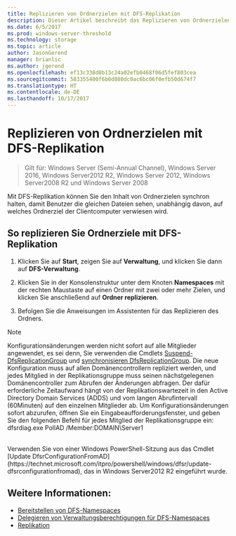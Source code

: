 ```yaml
---
title: Replizieren von Ordnerzielen mit DFS-Replikation
description: Dieser Artikel beschreibt das Replizieren von Ordnerzielen mit DFS-Replikation
ms.date: 6/5/2017
ms.prod: windows-server-threshold
ms.technology: storage
ms.topic: article
author: JasonGerend
manager: brianlic
ms.author: jgerend
ms.openlocfilehash: ef13c338d8b13c24a02efb0468f06d5fef803cea
ms.sourcegitcommit: 583355400f6b0d880dc0ac6bc06f0efb50d674f7
ms.translationtype: HT
ms.contentlocale: de-DE
ms.lasthandoff: 10/17/2017
---
```

# <a name="replicate-folder-targets-using-dfs-replication"></a>Replizieren von Ordnerzielen mit DFS-Replikation

> Gilt für: Windows Server (Semi-Annual Channel), Windows Server 2016, Windows Server2012 R2, Windows Server 2012, Windows Server2008 R2 und Windows Server 2008

Mit DFS-Replikation können Sie den Inhalt von Ordnerzielen synchron halten, damit Benutzer die gleichen Dateien sehen, unabhängig davon, auf welches Ordnerziel der Clientcomputer verwiesen wird.

## <a name="to-replicate-folder-targets-using-dfs-replication"></a>So replizieren Sie Ordnerziele mit DFS-Replikation

1.  Klicken Sie auf **Start**, zeigen Sie auf **Verwaltung**, und klicken Sie dann auf **DFS-Verwaltung**.

2.  Klicken Sie in der Konsolenstruktur unter dem Knoten **Namespaces** mit der rechten Maustaste auf einen Ordner mit zwei oder mehr Zielen, und klicken Sie anschließend auf **Ordner replizieren**.

3.  Befolgen Sie die Anweisungen im Assistenten für das Replizieren des Ordners.

> [!NOTE]
> Konfigurationsänderungen werden nicht sofort auf alle Mitglieder angewendet, es sei denn, Sie verwenden die Cmdlets [Suspend-DfsReplicationGroup](https://technet.microsoft.com/itpro/powershell/windows/dfsr/suspend-dfsreplicationgroup) und [synchronisieren DfsReplicationGroup](https://technet.microsoft.com/itpro/powershell/windows/dfsr/sync-dfsreplicationgroup). Die neue Konfiguration muss auf allen Domänencontrollern repliziert werden, und jedes Mitglied in der Replikationsgruppe muss seinen nächstgelegenen Domänencontroller zum Abrufen der Änderungen abfragen. Der dafür erforderliche Zeitaufwand hängt von der Replikationswartezeit in den Active Directory Domain Services (ADDS) und vom langen Abrufintervall (60Minuten) auf den einzelnen Mitglieder ab. Um Konfigurationsänderungen sofort abzurufen, öffnen Sie ein Eingabeaufforderungsfenster, und geben Sie den folgenden Befehl für jedes Mitglied der Replikationsgruppe ein: <br /> dfsrdiag.exe PollAD /Member:DOMAIN\Server1
<br />
Verwenden Sie von einer Windows PowerShell-Sitzung aus das Cmdlet [Update DfsrConfigurationFromAD](https://technet.microsoft.com/itpro/powershell/windows/dfsr/update-dfsrconfigurationfromad), das in Windows Server2012 R2 eingeführt wurde.

## <a name="see-also"></a>Weitere Informationen:

-   [Bereitstellen von DFS-Namespaces](deploying-dfs-namespaces.md)
-   [Delegieren von Verwaltungsberechtigungen für DFS-Namespaces](delegate-management-permissions-for-dfs-namespaces.md)
-   [Replikation](https://technet.microsoft.com/library/cc770278(v=ws.11).aspx)
